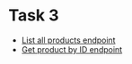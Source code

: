 # Task 3

* [List all products endpoint](https://dlamfdwrnf.execute-api.us-east-1.amazonaws.com/dev/products)
* [Get product by ID endpoint](https://dlamfdwrnf.execute-api.us-east-1.amazonaws.com/dev/products/{{productId}}) 

